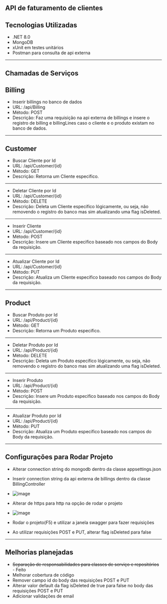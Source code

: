 **API de faturamento de clientes**
---------------------
Tecnologias Utilizadas
---------------------
* .NET 8.0
* MongoDB
* xUnit em testes unitários
* Postman para consulta de api externa
---------------------
Chamadas de Serviços
---------------------
Billing
------------
* Inserir billings no banco de dados
* URL: /api/Billing
* Método: POST
* Descrição: Faz uma requisição na api externa de billings e insere o registro de billing e billingLines caso o cliente e o produto existam no banco de dados.
---------------------
Customer
------------
* Buscar Cliente por Id
* URL: /api/Customer/{id}
* Método: GET
* Descrição: Retorna um Cliente especifico.
------------
* Deletar Cliente por Id
* URL: /api/Customer/{id}
* Método: DELETE
* Descrição: Deleta um Cliente especifico lógicamente, ou seja, não removendo o registro do banco mas sim atualizando uma flag isDeleted.
------------
* Inserir Cliente
* URL: /api/Customer/{id}
* Método: POST
* Descrição: Insere um Cliente especifico baseado nos campos do Body da requisição.
------------
* Atualizar Cliente por Id
* URL: /api/Customer/{id}
* Método: PUT
* Descrição: Atualiza um Cliente especifico baseado nos campos do Body da requisição.
---------------------
Product
------------
* Buscar Produto por Id
* URL: /api/Product/{id}
* Método: GET
* Descrição: Retorna um Produto especifico.
------------
* Deletar Produto por Id
* URL: /api/Product/{id}
* Método: DELETE
* Descrição: Deleta um Produto especifico lógicamente, ou seja, não removendo o registro do banco mas sim atualizando uma flag isDeleted.
------------
* Inserir Produto
* URL: /api/Product/{id}
* Método: POST
* Descrição: Insere um Produto especifico baseado nos campos do Body da requisição.
------------
* Atualizar Produto por Id
* URL: /api/Product/{id}
* Método: PUT
* Descrição: Atualiza um Produto especifico baseado nos campos do Body da requisição.
---------------------
Configurações para Rodar Projeto
---------------------
* Alterar connection string do mongodb dentro da classe appsettings.json
* Inserir connection string da api externa de billings dentro da classe BillingController
* ![image](https://github.com/moiseshhabitzreuter/ca-backend-test/assets/139796338/8770bf41-0594-4277-89bd-60d629c57f4d)

* Alterar de https para http na opção de rodar o projeto
* ![image](https://github.com/moiseshhabitzreuter/ca-backend-test/assets/139796338/a382b2c3-027a-4663-bf97-005bb8ad8224)
* Rodar o projeto(F5) e utilizar a janela swagger para fazer requisições
* Ao utilizar requisições POST e PUT, alterar flag isDeleted para false

---------------------
Melhorias planejadas
---------------------
* ~~Separação de responsabilidades para classes de serviço e repositórios~~ - Feito
* Melhorar cobertura de código
* Remover campo id do body das requisições POST e PUT
* Alterar valor default da flag isDeleted de true para false no body das requisições POST e PUT
* Adicionar validações de email
